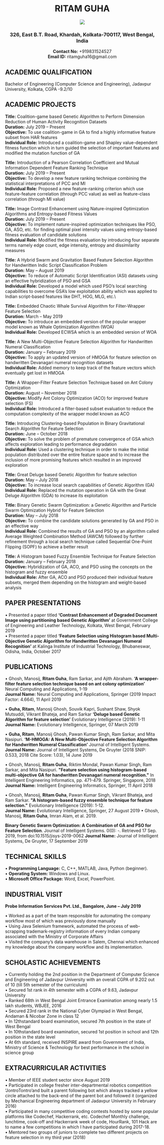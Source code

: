 <h1 align="center"> RITAM GUHA </h1>
<p align="center">
<img src="CV_pic_2.jpg">
</p>
<h3 align="center"> 326, East B.T. Road, Khardah, Kolkata-700117, West Bengal, India </h3>
<p align="center">
<b>Contact No:</b> +919831524527<br>
<b>Email ID:</b> ritamguha16@gmail.com<br>
</p>

## ACADEMIC QUALIFICATION
Bachelor of Engineering (Computer Science and Engineering), Jadavpur University, Kolkata, CGPA -9.2/10

## ACADEMIC PROJECTS
**Title:** Coalition-game based Genetic Algorithm to Perform Dimension Reduction of Human Activity Recognition Datasets\
**Duration:** July 2019 – Present\
**Objective:** To use coalition-game in GA to find a highly informative feature subset from HAR features\
**Individual Role:** Introduced a coalition-game and Shapley value-dependent fitness function which in turn guided the selection of important features and modified the mutation function of GA

**Title:** Introduction of a Pearson Correlation Coefficient and Mutual Information Dependent Feature Ranking Technique\
**Duration:** July 2019 – Present\
**Objective:** To develop a new feature ranking technique combining the statistical interpretations of PCC and MI\
**Individual Role:** Proposed a new feature-ranking criterion which use feature-feature correlation (through PCC value) as well as feature-class correlation (through MI value)

**Title:** Image Contrast Enhancement using Nature-inspired Optimization Algorithms and Entropy-based Fitness Values\
**Duration:** July 2019 – Present\
**Objective:** To implement nature-inspired optimization techniques like PSO, GA, ASO, etc. for finding optimal pixel intensity values using entropy-based fitness evaluation of candidate solutions\
**Individual Role:** Modified the fitness evaluation by introducing four separate terms namely edge count, edge intensity, entropy and dissimilarity measures

**Title:** A Hybrid Swarm and Gravitation Based Feature Selection Algorithm for Handwritten Indic Script Classification Problem\
**Duration:** May – August 2019\
**Objective:** To reduce of Automatic Script Identification (ASI) datasets using an effective hybridization of PSO and GSA\
**Individual Role:** Developed a model which used PSO’s local searching capabilities to overcome GSA’s low exploitation ability which was applied to Indian script-based features like DHT, HOG, MLG, etc.\

**Title:** Embedded Chaotic Whale Survival Algorithm for Filter-Wrapper Feature Selection\
**Duration:** March – May 2019\
**Objective:** To introduce an embedded version of the popular wrapper model known as Whale Optimization Algorithm (WOA)\
**Individual Role:** Developed ECWSA which is an embedded version of WOA

**Title:** A New Multi-Objective Feature Selection Algorithm for Handwritten Numeral Classification\
**Duration:** January – February 2019\
**Objective:** To apply an updated version of HMOGA for feature selection on handwritten Devanagari numeral recognition datasets\
**Individual Role:** Added memory to keep track of the feature vectors which eventually get lost in HMOGA

**Title:** A Wrapper-Filter Feature Selection Technique based on Ant Colony Optimization\
**Duration:** August – November 2018\
**Objective:** Modify Ant Colony Optimization (ACO) for improved feature selection (FS)\
**Individual Role:** Introduced a filter-based subset evaluation to reduce the computation complexity of the wrapper model known as ACO

**Title:** Introducing Clustering-based Population in Binary Gravitational Search Algorithm for Feature Selection\
**Duration:** June – October 2018\
**Objective:** To solve the problem of premature convergence of GSA which affects exploration leading to performance degradation\
**Individual Role:** Used a clustering technique in order to make the initial population distributed over the entire feature space and to increase the inclusion of more promising features which resulted in an improved exploration

**Title:** Great Deluge based Genetic Algorithm for feature selection\
**Duration:** May – July 2018\
**Objective:** To increase local search capabilities of Genetic Algorithm (GA)\
**Individual Role:** Replaced the mutation operation in GA with the Great Deluge Algorithm (GDA) to increase its exploitation

**Title:** Binary Genetic Swarm Optimization: a Genetic Algorithm and Particle Swarm Optimization Hybrid for Feature Selection\
**Duration:** May – July 2018\
**Objective:** To combine the candidate solutions generated by GA and PSO in an effective way\
**Individual Role:** Combined the results of GA and PSO by an algorithm called Average Weighted Combination Method (AWCM) followed by further refinement through a local search technique called Sequential One-Point Flipping (SOPF) to achieve a better result

**Title:** A Histogram based Fuzzy Ensemble Technique for Feature Selection\
**Duration:** January – February 2018\
**Objective:** Hybridization of GA, ACO, and PSO using the concepts on the histogram and fuzzy ensemble\
**Individual Role:** After GA, ACO and PSO produced their individual feature subsets, merged them depending on the histogram and weight-based analysis

## PAPER PRESENTATIONS
• Presented a paper titled **‘Contrast Enhancement of Degraded Document Image using partitioning based Genetic Algorithm’** at Government College of Engineering and Leather Technology, Kolkata, West Bengal, February 2019\
• Presented a paper titled **‘Feature Selection using Histogram based Multi-Objective Genetic Algorithm for Handwritten Devanagari Numeral Recognition’** at Kalinga Institute of Industrial Technology, Bhubaneswar, Odisha, India, October 2017

## PUBLICATIONS
• Ghosh, Manosij, **Ritam Guha**, Ram Sarkar, and Ajith Abraham. **‘A wrapper-filter feature selection technique based on ant colony optimization’** Neural Computing and Applications, 1-19\
**Journal Name:** Neural Computing and Applications, Springer (2019 Impact Factor: 4.664), 11 April 2019

• **Guha, Ritam**, Manosij Ghosh, Souvik Kapri, Sushant Shaw, Shyok Mutsuddi, Vikrant Bhateja, and Ram Sarkar **‘Deluge based Genetic Algorithm for feature selection’** Evolutionary Intelligence (2019): 1-11\
**Journal Name:** Evolutionary Intelligence, Springer, 07 March 2019

• **Guha, Ritam**, Manosij Ghosh, Pawan Kumar Singh, Ram Sarkar, and Mita Nasipuri. **‘M-HMOGA: A New Multi-Objective Feature Selection Algorithm for Handwritten Numeral Classification’** Journal of Intelligent Systems.\
**Journal Name:** Journal of Intelligent Systems, De Gruyter (2018 SNIP: 0.533, 2018 Cite Score: 1.03), 14 June 2019

• Ghosh, Manosij, **Ritam Guha**, Riktim Mondal, Pawan Kumar Singh, Ram Sarkar, and Mita Nasipuri. **"Feature selection using histogram-based multi-objective GA for handwritten Devanagari numeral recognition."** In Intelligent Engineering Informatics, pp. 471-479. Springer, Singapore, 2018\
**Journal Name:** Intelligent Engineering Informatics, Springer, 11 April 2018

• Ghosh, Manosij, **Ritam Guha**, Pawan Kumar Singh, Vikrant Bhateja, and Ram Sarkar. **"A histogram-based fuzzy ensemble technique for feature selection."** Evolutionary Intelligence (2019): 1-12.\
**Journal Name:** Evolutionary Intelligence, Springer, 27 August 2019 • Ghosh, Manosij, **Ritam Guha**, Imran Alam, et al. 2019.

**Binary Genetic Swarm Optimization: A Combination of GA and PSO for Feature Selection**. Journal of Intelligent Systems. 0(0): -. Retrieved 17 Sep. 2019, from doi:10.1515/jisys-2019-0062 
**Journal Name:** Journal of Intelligent Systems, De Gruyter, 17 September 2019

## TECHNICAL SKILLS
• **Programming Language:** C, C++, MATLAB, Java, Python (beginner).\
• **Operating System:** Windows and Linux.\
• **Microsoft Office Package:** Word, Excel, PowerPoint.

## INDUSTRIAL VISIT
**Probe Information Services Pvt. Ltd., Bangalore, June – July 2019**

• Worked as a part of the team responsible for automating the company workflow most of which was previously done manually\
• Using Java Selenium framework, automated the process of web-scrapping trademark-registry information of every Indian company associated with the Ministry of Corporate Affairs\
• Visited the company’s data warehouse in Salem, Chennai which enhanced my knowledge about the company workflow and its implementation.

## SCHOLASTIC ACHIEVEMENTS
• Currently holding the 2nd position in the Department of Computer Science and Engineering of Jadavpur University with an overall CGPA of 9.202 out of 10 (till 5th semester of the curriculum)\
• Secured 1st rank in 4th semester with a CGPA of 9.63, Jadavpur University\
• Ranked 68th in West Bengal Joint Entrance Examination among nearly 1.5 lakh students, WBJEE, 2016\
• Secured 23rd rank in the National Cyber Olympiad in West Bengal, Andaman & Nicobar Zone in class 12\
• In 12thstandard board examination, secured 7th position in the state of West Bengal\
• In 10thstandard board examination, secured 1st position in school and 12th position in the state level\
• At 6th standard, received INSPIRE award from Government of India, Ministry of Science & Technology for best performance in the school in science group

## EXTRACURRICULAR ACTIVITIES
• Member of IEEE student sector since August 2019\
• Participated in college fresher inter-departmental robotics competition ‘JontroTontro’and built a parent following bot which always tracked a yellow circle attached to the back-end of the parent bot and followed it (organized by Mechanical Engineering department of Jadavpur University in February 2016)\
• Participated in many competitive coding contests hosted by some popular platforms like Codechef, Hackerrank, etc. Codechef Monthly challenge, lunchtime, cook-off and Hackerrank week of code, HourRank, 101 Hack are to name a few competitions in which I have participated during 2017-18.\
• Mentored two groups of juniors to complete two different projects on feature selection in my third year (2018)
